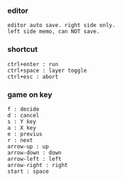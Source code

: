 ### editor
~~~
editor auto save. right side only. 
left side memo, can NOT save.
~~~

### shortcut
~~~~
ctrl+enter : run
ctrl+space : layer toggle
ctrl+esc : abort
~~~~

### game on key
~~~~
f : decide
d : cancel
s : Y key
a : X key
e : previus
r : next
arrow-up : up
arrow-down : down
arrow-left : left
arrow-right : right
start : space
~~~~
